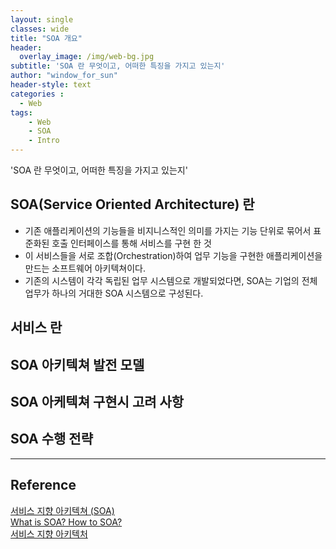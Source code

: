 ```yaml
--- 
layout: single
classes: wide
title: "SOA 개요"
header:
  overlay_image: /img/web-bg.jpg
subtitle: 'SOA 란 무엇이고, 어떠한 특징을 가지고 있는지'
author: "window_for_sun"
header-style: text
categories :
  - Web
tags:
    - Web
    - SOA
    - Intro
---  
```


'SOA 란 무엇이고, 어떠한 특징을 가지고 있는지'

## SOA(Service Oriented Architecture) 란
- 기존 애플리케이션의 기능들을 비지니스적인 의미를 가지는 기능 단위로 묶어서 표준화된 호출 인터페이스를 통해 서비스를 구현 한 것
- 이 서비스들을 서로 조합(Orchestration)하여 업무 기능을 구현한 애플리케이션을 만드는 소프트웨어 아키텍쳐이다.
- 기존의 시스템이 각각 독립된 업무 시스템으로 개발되었다면, SOA는 기업의 전체 업무가 하나의 거대한 SOA 시스템으로 구성된다.

## 서비스 란


## SOA 아키텍쳐 발전 모델


## SOA 아케텍쳐 구현시 고려 사항


## SOA 수행 전략




---
## Reference
[서비스 지향 아키텍쳐 (SOA)](https://www.slideshare.net/Byungwook/soa-61487404)  
[What is SOA? How to SOA?](https://bcho.tistory.com/48)  
[서비스 지향 아키텍처](https://ko.wikipedia.org/wiki/%EC%84%9C%EB%B9%84%EC%8A%A4_%EC%A7%80%ED%96%A5_%EC%95%84%ED%82%A4%ED%85%8D%EC%B2%98)  